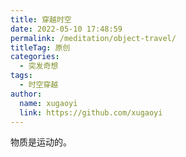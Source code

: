 ```yaml
---
title: 穿越时空
date: 2022-05-10 17:48:59
permalink: /meditation/object-travel/
titleTag: 原创
categories: 
  - 突发奇想
tags: 
  - 时空穿越
author: 
  name: xugaoyi
  link: https://github.com/xugaoyi
---
```

物质是运动的。
<!-- more -->